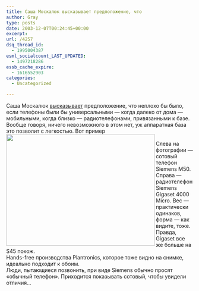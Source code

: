 ```yaml
---
title: Саша Москалюк высказывает предположение, что
author: Gray
type: posts
date: 2003-12-07T00:24:45+00:00
excerpt:
url: /4257
dsq_thread_id:
  - 1995004387
esml_socialcount_LAST_UPDATED:
  - 1497218286
essb_cache_expire:
  - 1616552903
categories:
  - Uncategorized

---
```








Саша Москалюк <a href="http://www.livejournal.com/users/alexmoskalyuk/109859.html" target="_blank">высказывает</a> предположение, что неплохо бы было, если телефоны были бы универсальными &#8212; когда далеко от дома &#8212; мобильными, когда близко &#8212; радиотелефонами, привязанными к базе.  
Вообще говоря, ничего невозможного в этом нет, уж аппаратная база это позволит с легкостью. Вот пример  
<img src="https://i1.wp.com/www.searchengines.ru/blog/images/phones.jpg?resize=400%2C300" align="left" width="400" height="300" border="0" alt="" data-recalc-dims="1" />  
Слева на фотографии &#8212; сотовый телефон Siemens M50. Справа &#8212; радиотелефон Siemens Gigaset 4000 Micro. Вес &#8212; практически одинаков, форма &#8212; как видите, тоже. Правда, Gigaset все же больше на S45 похож.  
Hands-free производства Plantronics, которое тоже видно на снимке, идеально подходит к обоим.  
Люди, пытающиеся позвонить, при виде Siemens обычно просят &#171;обычный телефон&#187;. Приходится показывать сотовый, чтобы увидели отличия&#8230;